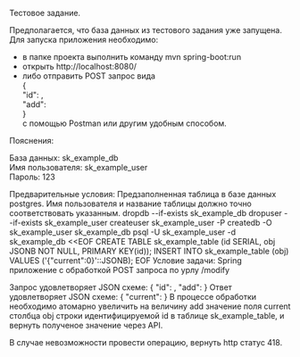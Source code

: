 Тестовое задание.

Предполагается, что база данных из тестового задания уже запущена.
Для запуска приложения необходимо:
- в папке проекта выполнить команду mvn spring-boot:run <br>
- открыть http://localhost:8080/<br>
- либо отправить POST запрос вида <br>
{<br>
        "id": <number>,<br>
        "add": <number><br>
}<br> 
с помощью Postman или другим удобным способом.<br>


Пояснения:

База данных: sk_example_db<br>
Имя пользователя: sk_example_user<br>
Пароль: 123<br>

        
Предварительные условия:
Предзаполненная таблица в базе данных postgres. Имя пользователя и название таблицы должно точно соответствовать указанным.
    dropdb --if-exists sk_example_db
    dropuser --if-exists sk_example_user
    createuser sk_example_user -P
    createdb -O sk_example_user sk_example_db
    psql -U sk_example_user -d sk_example_db <<EOF
    CREATE TABLE sk_example_table (id SERIAL, obj JSONB NOT NULL, PRIMARY KEY(id));
    INSERT INTO sk_example_table (obj) VALUES ('{"current":0}'::JSONB);
    EOF
Условие задачи:
Spring приложение с обработкой POST запроса по урлу /modify

Запрос удовлетворяет JSON схеме:
    {
        "id": <number>,
        "add": <number>
    }
Ответ удовлетворяет JSON схеме:
    {
        "current": <number>
    }
В процессе обработки необходимо атомарно увеличить на величину add значение поля current столбца obj строки идентифицируемой id в таблице sk_example_table, и вернуть полученое значение через API.

В случае невозможности провести операцию, вернуть http статус 418.
